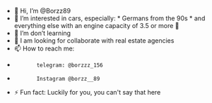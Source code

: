 - 👋 Hi, I’m @Borzz89
- 👀 I’m interested in cars, especially: * Germans from the 90s * and everything else with an engine capacity of 3.5 or more 🤗
- 🌱 I’m don’t learning 
- 💞️ I am looking for collaborate with real estate agencies
- 📫 How to reach me:
-            telegram: @borzzz_156
-            Instagram @borzz__89
-  ⚡ Fun fact: Luckily for you, you can't say that here

<!--
Borzz89/Borzz89 is a ✨ special ✨ repository because its `README.md` (this file) appears on your GitHub profile.
You can click the Preview link to take a look at your changes.
--->
